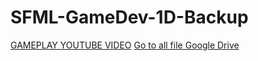 # SFML-GameDev-1D-Backup
[GAMEPLAY YOUTUBE VIDEO](https://www.youtube.com/watch?v=seoTNw60ces&ab_channel=SIRAWITSUKWATTANAVIT)
[Go to all file Google Drive](https://drive.google.com/drive/u/0/folders/1VI0WTuK9I0vMsJHRxGF5C6Isp0Lhe0zP)


